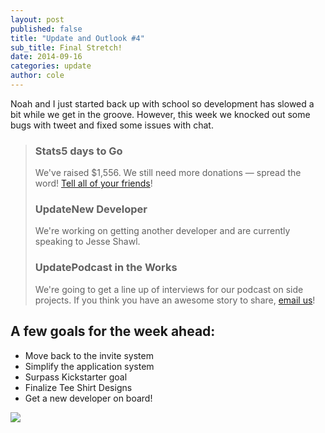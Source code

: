 ```yaml
---
layout: post
published: false
title: "Update and Outlook #4"
sub_title: Final Stretch!
date: 2014-09-16
categories: update
author: cole
---
```


Noah and I just started back up with school so development has slowed a bit while we get in the groove. However, this week we knocked out some bugs with tweet and fixed some issues with chat. 

<blockquote>
<h3><span class="stats">Stats</span>5 days to Go</h3>
We've raised $1,556. We still need more donations — spread the word! <a href="https://twitter.com/intent/tweet?text=Meeet%20by%20Meeet%20Co&via=kickstarter&url=http://kck.st/1kYExFk">Tell all of your friends</a>!

<h3><span class="update">Update</span>New Developer</h3>
We're working on getting another developer and are currently speaking to Jesse Shawl.

<h3><span class="update">Update</span>Podcast in the Works</h3>
We're going to get a line up of interviews for our podcast on side projects. If you think you have an awesome story to share, <a href="mailto:us@meeet.co">email us</a>!

</blockquote>

## A few goals for the week ahead:

- Move back to the invite system
- Simplify the application system
- Surpass Kickstarter goal
- Finalize Tee Shirt Designs
- Get a new developer on board!

<img src="http://zippy.gfycat.com/WebbedBaggyAmericanbulldog.gif">